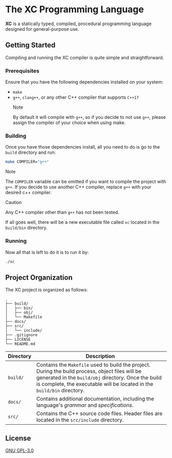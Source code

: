 # The XC Programming Language

**XC** is a statically typed, compiled, procedural programming language designed for general-purpose use.

## Getting Started
Compiling and running the XC compiler is quite simple and straightforward.

### Prerequisites
Ensure that you have the following dependencies installed on your system:
 * `make`
 * `g++`, `clang++`, or any other C++ compiler that supports `C++17`
    > [!NOTE]
	> By default it will compile with `g++`, so if you decide to not use `g++`, please assign the compiler of your choice when using make.

### Building
Once you have those dependencies install, all you need to do is go to the `build` directory and run:
```bash
make COMPILER="g++"
```
> [!NOTE]
> The `COMPILER` variable can be omitted if you want to compile the project with `g++`. If you decide to use another C++ compiler, replace `g++` with your desired c++ compiler.

> [!CAUTION]
> Any C++ compiler other than `g++` has not been tested.

If all goes well, there will be a new executable file called `xc` located in the `build/bin` directory.

### Running
Now all that is left to do it is to run it by:
```bash
./xc
```

## Project Organization
The XC project is organized as follows:
```
.
├── build/
│   ├── bin/
│   ├── obj/
│   └── Makefile
├── docs/
├── src/
│   └── include/
├── .gitignore
├── LICENSE
└── README.md
```

| Directory | Description | 
| - | - |
| `build/` | Contains the `Makefile` used to build the project. During the build process, object files will be generated in the `build/obj` directory. Once the build is complete, the executable will be located in the `build/bin` directory. |
| `docs/` | Contains additional documentation, including the language's *grammar* and *specifications*. |
| `src/` | Contains the C++ source code files. Header files are located in the `src/include` directory. |

## License
[GNU GPL-3.0](LICENSE)